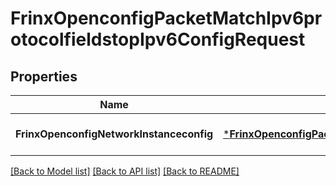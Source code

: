 # FrinxOpenconfigPacketMatchIpv6protocolfieldstopIpv6ConfigRequest

## Properties
Name | Type | Description | Notes
------------ | ------------- | ------------- | -------------
**FrinxOpenconfigNetworkInstanceconfig** | [***FrinxOpenconfigPacketMatchIpv6protocolfieldstopIpv6Config**](frinx.openconfig.packet.match.ipv6protocolfieldstop.ipv6.Config.md) |  | [optional] [default to null]

[[Back to Model list]](../README.md#documentation-for-models) [[Back to API list]](../README.md#documentation-for-api-endpoints) [[Back to README]](../README.md)


